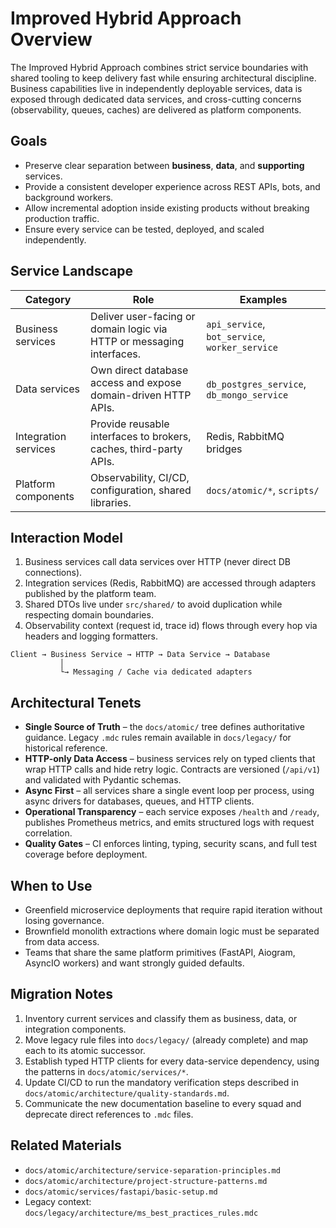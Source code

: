 # Improved Hybrid Approach Overview

The Improved Hybrid Approach combines strict service boundaries with shared tooling to keep delivery fast while ensuring architectural discipline. Business capabilities live in independently deployable services, data is exposed through dedicated data services, and cross-cutting concerns (observability, queues, caches) are delivered as platform components.

## Goals

- Preserve clear separation between **business**, **data**, and **supporting** services.
- Provide a consistent developer experience across REST APIs, bots, and background workers.
- Allow incremental adoption inside existing products without breaking production traffic.
- Ensure every service can be tested, deployed, and scaled independently.

## Service Landscape

| Category | Role | Examples |
|----------|------|----------|
| Business services | Deliver user-facing or domain logic via HTTP or messaging interfaces. | `api_service`, `bot_service`, `worker_service` |
| Data services | Own direct database access and expose domain-driven HTTP APIs. | `db_postgres_service`, `db_mongo_service` |
| Integration services | Provide reusable interfaces to brokers, caches, third-party APIs. | Redis, RabbitMQ bridges |
| Platform components | Observability, CI/CD, configuration, shared libraries. | `docs/atomic/*`, `scripts/` |

## Interaction Model

1. Business services call data services over HTTP (never direct DB connections).
2. Integration services (Redis, RabbitMQ) are accessed through adapters published by the platform team.
3. Shared DTOs live under `src/shared/` to avoid duplication while respecting domain boundaries.
4. Observability context (request id, trace id) flows through every hop via headers and logging formatters.

```
Client → Business Service → HTTP → Data Service → Database
           │
           └→ Messaging / Cache via dedicated adapters
```

## Architectural Tenets

- **Single Source of Truth** – the `docs/atomic/` tree defines authoritative guidance. Legacy `.mdc` rules remain available in `docs/legacy/` for historical reference.
- **HTTP-only Data Access** – business services rely on typed clients that wrap HTTP calls and hide retry logic. Contracts are versioned (`/api/v1`) and validated with Pydantic schemas.
- **Async First** – all services share a single event loop per process, using async drivers for databases, queues, and HTTP clients.
- **Operational Transparency** – each service exposes `/health` and `/ready`, publishes Prometheus metrics, and emits structured logs with request correlation.
- **Quality Gates** – CI enforces linting, typing, security scans, and full test coverage before deployment.

## When to Use

- Greenfield microservice deployments that require rapid iteration without losing governance.
- Brownfield monolith extractions where domain logic must be separated from data access.
- Teams that share the same platform primitives (FastAPI, Aiogram, AsyncIO workers) and want strongly guided defaults.

## Migration Notes

1. Inventory current services and classify them as business, data, or integration components.
2. Move legacy rule files into `docs/legacy/` (already complete) and map each to its atomic successor.
3. Establish typed HTTP clients for every data-service dependency, using the patterns in `docs/atomic/services/*`.
4. Update CI/CD to run the mandatory verification steps described in `docs/atomic/architecture/quality-standards.md`.
5. Communicate the new documentation baseline to every squad and deprecate direct references to `.mdc` files.

## Related Materials

- `docs/atomic/architecture/service-separation-principles.md`
- `docs/atomic/architecture/project-structure-patterns.md`
- `docs/atomic/services/fastapi/basic-setup.md`
- Legacy context: `docs/legacy/architecture/ms_best_practices_rules.mdc`
